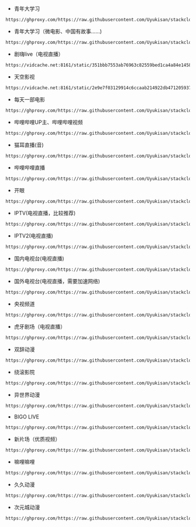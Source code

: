 - 青年大学习
```
https://ghproxy.com/https://raw.githubusercontent.com/Uyukisan/stackcloudtalk/main/source/cyol.xbs
```
- 青年大学习（微电影、中国有故事……)
```
https://ghproxy.com/https://raw.githubusercontent.com/Uyukisan/stackcloudtalk/main/source/cyolv.xbs
```
- 剧嗨live（电视直播）
```
https://vidcache.net:8161/static/351bbb7553ab76963c82559bed1ca4a84e1458c4/julive.xbs
```
- 天空影视
```
https://vidcache.net:8161/static/2e9e7f03129914c6ccaab214922db471205937a4/tkys.xbs
```
- 每天一部电影
```
https://ghproxy.com/https://raw.githubusercontent.com/Uyukisan/stackcloudtalk/main/source/onemovie.xbs
```
- 哔哩哔哩UP主、哔哩哔哩视频
```
https://ghproxy.com/https://raw.githubusercontent.com/Uyukisan/stackcloudtalk/main/source/bilibili.xbs
```
- 猫耳直播(音)
```
https://ghproxy.com/https://raw.githubusercontent.com/Uyukisan/stackcloudtalk/main/source/maoerlive.xbs
```
- 哔哩哔哩直播
```
https://ghproxy.com/https://raw.githubusercontent.com/Uyukisan/stackcloudtalk/main/source/bilibililive.xbs
```
- 开眼
```
https://ghproxy.com/https://raw.githubusercontent.com/Uyukisan/stackcloudtalk/main/source/kaiyan.xbs
```
- IPTV(电视直播，比较推荐)
```
https://ghproxy.com/https://raw.githubusercontent.com/Uyukisan/stackcloudtalk/main/source/IPTV.xbs
```
- IPTV2(电视直播)
```
https://ghproxy.com/https://raw.githubusercontent.com/Uyukisan/stackcloudtalk/main/source/IPTV2.xbs
```
- 国内电视台(电视直播)
```
https://ghproxy.com/https://raw.githubusercontent.com/Uyukisan/stackcloudtalk/main/source/chinatv.xbs
```
- 国外电视台(电视直播，需要加速网络)
```
https://ghproxy.com/https://raw.githubusercontent.com/Uyukisan/stackcloudtalk/main/source/foreigntv.xbs
```
- 央视频道
```
https://ghproxy.com/https://raw.githubusercontent.com/Uyukisan/stackcloudtalk/main/source/cctv.xbs
```
- 虎牙剧场（电视直播）
```
https://ghproxy.com/https://raw.githubusercontent.com/Uyukisan/stackcloudtalk/main/source/huyatv.xbs
```
- 双辞动漫
```
https://ghproxy.com/https://raw.githubusercontent.com/Uyukisan/stackcloudtalk/main/source/scdmfun.xbs
```
- 绕滚影院
```
https://ghproxy.com/https://raw.githubusercontent.com/Uyukisan/stackcloudtalk/main/source/raogun.xbs
```

- 异世界动漫

```
https://ghproxy.com/https://raw.githubusercontent.com/Uyukisan/stackcloudtalk/main/source/ysjdm.xbs
```

- BIGO LIVE

```
https://ghproxy.com/https://raw.githubusercontent.com/Uyukisan/stackcloudtalk/main/source/bigo_live.xbs
```

- 新片场（优质视频）

```
https://ghproxy.com/https://raw.githubusercontent.com/Uyukisan/stackcloudtalk/main/source/xinpianchang.xbs
```

- 嘛哩嘛哩

```
https://ghproxy.com/https://raw.githubusercontent.com/Uyukisan/stackcloudtalk/main/source/malimali.xbs
```

- 久久动漫

```
https://ghproxy.com/https://raw.githubusercontent.com/Uyukisan/stackcloudtalk/main/source/995dm.xbs
```

- 次元城动漫

```
https://ghproxy.com/https://raw.githubusercontent.com/Uyukisan/stackcloudtalk/main/source/cycacg.xbs
```

